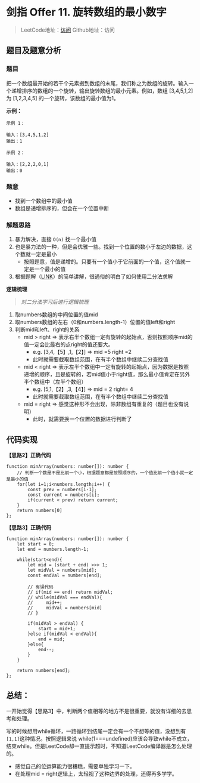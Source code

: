 # 剑指 Offer 11. 旋转数组的最小数字

> LeetCode地址：[访问](https://leetcode-cn.com/problems/xuan-zhuan-shu-zu-de-zui-xiao-shu-zi-lcof/) 
Github地址：访问

## 题目及题意分析

### 题目

把一个数组最开始的若干个元素搬到数组的末尾，我们称之为数组的旋转。输入一个递增排序的数组的一个旋转，输出旋转数组的最小元素。例如，数组 [3,4,5,1,2] 为 [1,2,3,4,5] 的一个旋转，该数组的最小值为1。

**示例：**

```
示例 1：

输入：[3,4,5,1,2]
输出：1

示例 2：

输入：[2,2,2,0,1]
输出：0
```

### 题意

- 找到一个数组中的最小值
- 数组是递增排序的，但会在一个位置中断

### 解题思路

1. 暴力解决，直接 `O(n)` 找一个最小值
2. 也是暴力法的一种，但是会优雅一些。找到一个位置的数小于左边的数据，这个数就一定是最小
    - 按照题意，值是递增的。只要有一个值小于它前面的一个值，这个值就一定是一个最小的值
3. 根据题解（[LINK](https://leetcode-cn.com/problems/xuan-zhuan-shu-zu-de-zui-xiao-shu-zi-lcof/solution/er-fen-cha-zhao-zhao-liang-ge-dan-zeng-qu-jian-de-/)）的简单讲解，很通俗的明白了如何使用二分法求解

**逻辑梳理**

> *对二分法学习后进行逻辑梳理*

1. 取numbers数组的中间位置的值mid
2. 取numbers数组的左右（0和numbers.length-1）位置的值left和right
3. 判断mid和left、right的关系
    - mid > right ⇒ 表示右半个数组一定有旋转的起始点，否则按照顺序mid的值一定会比最右的点right的值还要大。
        - e.g. [3,4,【5】,1,【2】] ⇒ mid =5 right =2
        - 此时就需要截取数组范围，在有半个数组中继续二分查找值
    - mid < right ⇒ 表示左半个数组中一定有旋转的起始点，因为数据是按照递增的顺序，且是旋转的，若mid值小于right值，那么最小值肯定在另外半个数组中（左半个数组）
        - e.g. [5,1,【2】,3,【4】] ⇒ mid = 2 right= 4
        - 此时就需要截取数组范围，在有半个数组中继续二分查找值
    - mid = right ⇒ 感觉这种形不会出现，除非数组有重复的（题目也没有说明）
        - 此时，就需要换一个位置的数据进行判断了

## 代码实现

**【思路2】正确代码**

```tsx
function minArray(numbers: number[]): number {
    // 判断一个数是不是比前一个小，根据题意都是按照顺序的，一个值比前一个值小就一定是最小的值
    for(let i=1;i<numbers.length;i++) {
        const prev = numbers[i-1];
        const current = numbers[i];
        if(current < prev) return current;
    }
    return numbers[0]
};
```

**【思路3】正确代码**

```tsx
function minArray(numbers: number[]): number {
    let start = 0;
    let end = numbers.length-1;

    while(start<end){
        let mid = (start + end) >>> 1;
        let midVal = numbers[mid];
        const endVal = numbers[end];

        // 有误代码
        // if(mid == end) return midVal;
        // while(midVal === endVal){
        //     mid++;
        //     midVal = numbers[mid]
        // }

        if(midVal > endVal) {
            start = mid+1;
        }else if(midVal < endVal){
            end = mid;
        }else{
            end--;
        }
    }

    return numbers[end];
};
```

## 总结：

一开始觉得【思路3】中，判断两个值相等的地方不是很重要，就没有详细的去思考和处理。

写的时候想用while循环，一路循环到结尾一定会有一个不想等的值，没想到有 `[1,1]`这种情况。按照逻辑来说 while(1===undefined)应该会导致while不成立，结束while。但是LeetCode却一直提示超时，不知道LeetCode编译器是怎么处理的。

- 感觉自己的位运算能力很糟糕，需要单独学习一下。
- 在处理mid = right逻辑上，太轻视了这种边界的处理，还得再多学学。